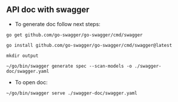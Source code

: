 ## API doc with swagger

- To generate doc follow next steps:

`go get github.com/go-swagger/go-swagger/cmd/swagger`

`go install github.com/go-swagger/go-swagger/cmd/swagger@latest`

`mkdir output`

`~/go/bin/swagger generate spec --scan-models -o ./swagger-doc/swagger.yaml`

- To open doc:

`~/go/bin/swagger serve ./swagger-doc/swagger.yaml`